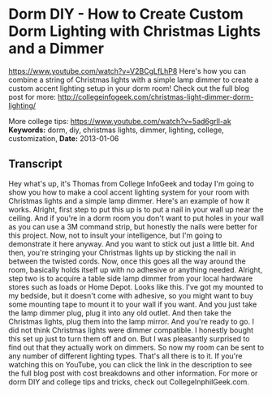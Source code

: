 # Dorm DIY - How to Create Custom Dorm Lighting with Christmas Lights and a Dimmer
https://www.youtube.com/watch?v=V2BCgLfLhP8
Here's how you can combine a string of Christmas lights with a simple lamp dimmer to create a custom accent lighting setup in your dorm room! Check out the full blog post for more: http://collegeinfogeek.com/christmas-light-dimmer-dorm-lighting/

More college tips: https://www.youtube.com/watch?v=5ad6grll-ak
**Keywords:** dorm, diy, christmas lights, dimmer, lighting, college, customization, 
**Date:** 2013-01-06

## Transcript
 Hey what's up, it's Thomas from College InfoGeek and today I'm going to show you how to make a cool accent lighting system for your room with Christmas lights and a simple lamp dimmer. Here's an example of how it works. Alright, first step to put this up is to put a nail in your wall up near the ceiling. And if you're in a dorm room you don't want to put holes in your wall as you can use a 3M command strip, but honestly the nails were better for this project. Now, not to insult your intelligence, but I'm going to demonstrate it here anyway. And you want to stick out just a little bit. And then, you're stringing your Christmas lights up by sticking the nail in between the twisted cords. Now, once this goes all the way around the room, basically holds itself up with no adhesive or anything needed. Alright, step two is to acquire a table side lamp dimmer from your local hardware stores such as loads or Home Depot. Looks like this. I've got my mounted to my bedside, but it doesn't come with adhesive, so you might want to buy some mounting tape to mount it to your wall if you want. And you just take the lamp dimmer plug, plug it into any old outlet. And then take the Christmas lights, plug them into the lamp mirror. And you're ready to go. I did not think Christmas lights were dimmer compatible. I honestly bought this set up just to turn them off and on. But I was pleasantly surprised to find out that they actually work on dimmers. So now my room can be sent to any number of different lighting types. That's all there is to it. If you're watching this on YouTube, you can click the link in the description to see the full blog post with cost breakdowns and other information. For more or dorm DIY and college tips and tricks, check out CollegeInphilGeek.com.
